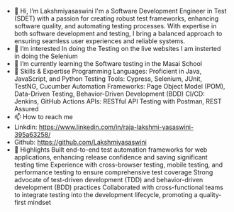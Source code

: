 - 👋 Hi, I’m Lakshmiyasaswini
   I'm a Software Development Engineer in Test (SDET) with a passion for creating robust test frameworks, enhancing software quality, and automating testing processes. With 
   expertise in both software development and testing, I bring a balanced approach to ensuring seamless user experiences and reliable systems.
- 👀 I’m interested
   In doing the Testing on the live websites
   I am insterted in doing the Selenium
- 🌱 I’m currently learning the Software testing in the Masai School
- 🔧 Skills & Expertise
   Programming Languages: Proficient in Java, JavaScript, and Python
   Testing Tools: Cypress, Selenium, JUnit, TestNG, Cucumber
   Automation Frameworks: Page Object Model (POM), Data-Driven Testing, Behavior-Driven Development (BDD)
   CI/CD: Jenkins, GitHub Actions
   APIs: RESTful API Testing with Postman, REST Assured
- 📫 How to reach me
- Linkdin: https://www.linkedin.com/in/raja-lakshmi-yasaswini-395a63258/
- Github: https://github.com/Lakshmiyasaswini
- 🌟 Highlights
  Built end-to-end test automation frameworks for web applications, enhancing release confidence and saving significant testing time
  Experience with cross-browser testing, mobile testing, and performance testing to ensure comprehensive test coverage
  Strong advocate of test-driven development (TDD) and behavior-driven development (BDD) practices
  Collaborated with cross-functional teams to integrate testing into the development lifecycle, promoting a quality-first mindset 
  

